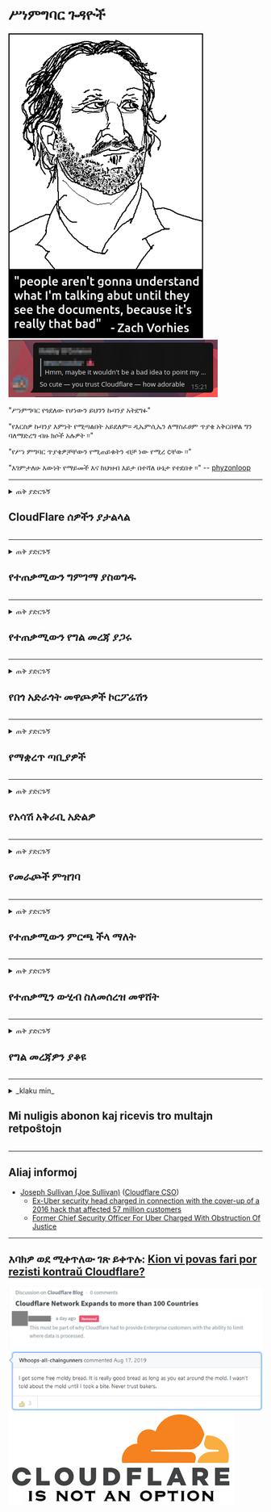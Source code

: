 # ሥነምግባር ጉዳዮች

![](../image/itsreallythatbad.jpg)
![](../image/telegram/c81238387627b4bfd3dcd60f56d41626.jpg)

"ሥነምግባር የጎደለው የሆነውን ይህንን ኩባንያ አትደግፉ"

"የእርስዎ ኩባንያ እምነት የሚጣልበት አይደለም። ዲኤምሲኤን ለማስፈፀም ጥያቄ አቅርበዋል ግን ባለማድረግ ብዙ ክሶች አሉዎት ፡፡"

"የሥነ ምግባር ጥያቄዎቻቸውን የሚጠይቁትን ብቻ ነው የሚረ cቸው ፡፡"

"እገምታለሁ እውነት የማይመች እና ከህዝብ እይታ በተሻለ ሁኔታ የተደበቀ ፡፡"  -- [phyzonloop](https://twitter.com/phyzonloop)


---


<details>
<summary>ጠቅ ያድርጉኝ

## CloudFlare ሰዎችን ያታልላል
</summary>


Cloudflare ለ CloudWlare ላልሆኑ ተጠቃሚዎች አይፈለጌ መልዕክቶችን እየላከ ነው ፡፡

- ለገቡ ተመዝጋቢዎች ብቻ ኢሜሎችን ይላኩ
- ተጠቃሚው “አቁም” ሲል ኢሜል መላክ አቁም

ያ ቀላል ነው ፡፡ ግን Cloudflare ግድ የለውም።
አገልግሎታቸውን መጠቀሙ ሁሉንም አይፈለጌዎች ወይም አጥቂዎችን ማቆም ይችላል ብሏል ፡፡
Cloudflare ን ሳንቃገፋ እንዴት Cloudflare ን ማስቆም እንችላለን?


| 🖼 | 🖼 |
| --- | --- |
| ![](../image/cfspam01.jpg) | ![](../image/cfspam03.jpg) |
| ![](../image/cfspam02.jpg) | ![](../image/cfspambrittany.jpg)<br>![](../image/cfspamtwtr.jpg) |

</details>

---

<details>
<summary>ጠቅ ያድርጉኝ

## የተጠቃሚውን ግምገማ ያስወግዱ
</summary>


Cloudflare ሳንሱር አሉታዊ ግምገማዎች።
የፀረ-ደመና / የደመና / ደመና / የደመና / የፀሐይ-ነባር ጽሑፍን በትዊተር ላይ ከለጠፉ ፣ ከ “Cloud,” not “መልእክት” መልዕክት ጋር ከ Cloudflare ሠራተኛ መልስ የማግኘት ዕድል ይኖርዎታል ፡፡
በማንኛውም የግምገማ ጣቢያ ላይ አሉታዊ ግምገማ ከለጠፉ እሱን ለመጥቀስ ይሞክራሉ ፡፡


| 🖼 | 🖼 |
| --- | --- |
| ![](../image/cfcenrev_01.jpg)<br>![](../image/cfcenrev_02.jpg) | ![](../image/cfcenrev_03.jpg) |

</details>

---

<details>
<summary>ጠቅ ያድርጉኝ

## የተጠቃሚውን የግል መረጃ ያጋሩ
</summary>


Cloudflare ሰፊ የማጎሳቆል ችግር አለው።
Cloudflare ስለተስተናገዱ ጣቢያዎች ቅሬታ ያላቸውን ሰዎች የግል መረጃ ያጋራል።
አንዳንድ ጊዜ እውነተኛ መታወቂያዎን እንዲያቀርቡ ይጠይቁዎታል።
ትንኮሳ ፣ መደብደብ ፣ መተላለፍ ወይም መግደል የማይፈልጉ ከሆነ ከ Cloudflared ከሆኑ ድርጣቢያዎች መራቅ ይሻላሉ።


| 🖼 | 🖼 |
| --- | --- |
| ![](../image/cfdox_what.jpg) | ![](../image/cfdox_swat.jpg) |
| ![](../image/cfdox_kill.jpg) | ![](../image/cfdox_threat.jpg) |
| ![](../image/cfdox_dox.jpg) | ![](../image/cfdox_ex1.jpg) |
| ![](../image/cfabuseform.jpg) | ![](../image/cfdox_ex2.jpg) |

</details>

---

<details>
<summary>ጠቅ ያድርጉኝ

## የበጎ አድራጎት መዋጮዎች ኮርፖሬሽን
</summary>


CloudFlare ለበጎ አድራጎት መዋጮዎች እየጠየቀ ነው።
አንድ የአሜሪካ ኮርፖሬሽን ጥሩ ምክንያቶች ካሏቸው ትርፋማ ካልሆኑ ድርጅቶች ጎን ለጎን በጎ አድራጎት መጠየቁ የሚያስገርም ነው ፡፡
ሰዎችን ማገድ ወይም የሌሎች ሰዎችን ጊዜ ማባከን ከፈለጉ ፣ ለ Cloudflare ሰራተኞች የተወሰኑ ፒዛዎችን ማዘዝ ይፈልጉ ይሆናል።


![](../image/cfdonate.jpg)

</details>

---

<details>
<summary>ጠቅ ያድርጉኝ

## የማቋረጥ ጣቢያዎች
</summary>


ጣቢያዎ በድንገት ቢወርድ ምን ያደርጋሉ?
ያለ ምንም ማስጠንቀቂያ ፣ Cloudflare የተጠቃሚውን ውቅር ወይም ማቆም አገልግሎቱን እየሰረዘ መሆኑን ሪፖርቶች አሉ።
የተሻለ አቅራቢ እንዲያገኙ እንመክርዎታለን።

![](../image/cftmnt.jpg)

</details>

---

<details>
<summary>ጠቅ ያድርጉኝ

## የአሳሽ አቅራቢ አድልዎ
</summary>


ቶር ፋየርዎር ቶር ፋየርፎክስ (Tor-Browser) ላልሆኑ ተጠቃሚዎች በቶር ላይ ጥቃት በሚሰነዘርበት ጊዜ ፋየርፎክስን ለሚጠቀሙ ሰዎች ተመራጭ አያያዝን ይሰጣል ፡፡
ነፃ ያልሆኑ ጃቫስክሪፕትን ለመግደል ፈቃደኛ ያልሆኑ የቶር ተጠቃሚዎች የጥላቻ ህክምናም ይሰጣቸዋል።
ይህ የመዳረሻ አለመመጣጠን የአውታረ መረብ ገለልተኛ አላግባብ እና የኃይል አላግባብ መጠቀም ነው።

![](../image/browdifftbcx.gif)

- ግራ: ቶር አሳሽ ፣ ቀኝ: - Chrome። ተመሳሳይ የአይፒ አድራሻ።

![](../image/browserdiff.jpg)

- ግራ: ቶር አሳሽ ጃቫስክሪፕት ተሰናክሏል ፣ ኩኪ ነቅቷል
- ቀኝ Chrome ጃቫ ስክሪፕት ነቅቷል ፣ ብስኩት ተሰናክሏል

![](../image/cfsiryoublocked.jpg)

- QuteBrowser (ጥቃቅን አሳሽ) ያለ ቶር (Clearnet IP)

| ***አሳሽ*** | ***ሕክምና ድረስበት*** |
| --- | --- |
| Tor Browser (ጃቫስክሪፕት ነቅቷል) | መድረስ ተፈቅ .ል |
| Firefox (ጃቫስክሪፕት ነቅቷል) | የተበላሸ መዳረሻ |
| Chromium (ጃቫስክሪፕት ነቅቷል) | የተበላሸ መዳረሻ |
| Chromium or Firefox (ጃቫስክሪፕት ተሰናክሏል) | መድረሻ ተከልክሏል |
| Chromium or Firefox (ኩኪ ቦዝኗል) | መድረሻ ተከልክሏል |
| QuteBrowser | መድረሻ ተከልክሏል |
| lynx | መድረሻ ተከልክሏል |
| w3m | መድረሻ ተከልክሏል |
| wget | መድረሻ ተከልክሏል |


ቀላል ፈተናን ለመፍታት ኦዲዮ ቁልፍን ለምን አይጠቀሙም?

አዎ የኦዲዮ ቁልፍ አለ ፣ ግን ሁልጊዜ ቶርን አይሠራም ፡፡
ጠቅ ሲያደርጉ ይህንን መልእክት ያገኛሉ:

```
ቆይተው እንደገና ይሞክሩ
ኮምፒተርዎ ወይም አውታረ መረብዎ ራስ-ሰር ጥያቄዎችን ይልካል ይሆናል።
ተጠቃሚዎቻችንን ለመጠበቅ አሁን ጥያቄዎን ማስኬድ አንችልም።
ለተጨማሪ ዝርዝሮች የእገዛ ገጻችንን ይጎብኙ
```

</details>

---

<details>
<summary>ጠቅ ያድርጉኝ

## የመራጮች ምዝገባ
</summary>


በአሜሪካ ግዛቶች ውስጥ መራጮች በመጨረሻ በሚኖሩበት ግዛት በክልሉ ፀሐፊ ድርጣቢያ በኩል ድምጽ ለመስጠት ይመዘገባሉ ፡፡
በሪ Republicብሊካን ቁጥጥር የሚደረግበት የስቴቱ ፀሐፊ ጽ / ቤቶች የክልል ፀሐፊውን ድር ጣቢያ በዳመናፍላር አማካይነት በማካተት በመራጮች ቁጥጥር ስር ይሳተፋሉ ፡፡
የደመና ፍላይር የቶር ተጠቃሚዎች የጥላቻ አያያዝ ፣ የ MITM አቀማመጥ ማዕከላዊ ቁጥጥር የሚደረግበት ዓለም አቀፍ ደረጃ ነው ፣ እና መበላሸቱ በአጠቃላይ ምርጫ እጩዎች ለመመዝገብ አሻፈረን ብለዋል ፡፡
በተለይም ሊብራዎች ግላዊነትን ይቀበሉታል ፡፡
የመራጮች ምዝገባ ቅ formsች ስለ መራጭ የፖለቲካ አመላካች ፣ የግል አካላዊ አድራሻ ፣ ማህበራዊ ዋስትና ቁጥር እና የትውልድ ቀን ስሱ መረጃዎችን ይይዛሉ ፡፡
ብዙ ግዛቶች ያንን መረጃ በይፋ የሚገኝ ብቻ ነው የሚያቀርቡት ፣ ግን አንድ ሰው ድምጽ ለመስጠት ሲመዘገብ Cloudflare ያንን ሁሉ መረጃ ያያል ፡፡

የወረቀት ምዝገባ ደመናውላልን የሚያደናቅፍ አለመሆኑን ልብ ይበሉ ምክንያቱም የግዛቱ የውሂብ ማስገቢያ ሰራተኞች ፀሐፊ ውሂቡን ለማስገባት የደመና ፍላይን ድር ጣቢያ ይጠቀማሉ።

| 🖼 | 🖼 |
| --- | --- |
| ![](../image/cfvotm_01.jpg) | ![](../image/cfvotm_02.jpg) |

- Change.org ድምጾችን ለመሰብሰብ እና እርምጃ ለመውሰድ ዝነኛ ድር ጣቢያ ነው ፡፡
“በየትኛውም ቦታ ያሉ ሰዎች ዘመቻዎችን ይጀምራሉ ፣ ደጋፊዎችን በማሰባሰብ ፣ እና ውሳኔዎችን ለማምጣት ከውሳኔ ሰጭዎች ጋር አብረው እየሠሩ ነው ፡፡”
እንደ አለመታደል ሆኖ ብዙ ሰዎች በ Cloudflare አፀያፊ ማጣሪያ ምክንያት ሁሉንም የለውጥ ቅፅሎችን ማየት አይችሉም
አቤቱታውን ከመፈረም ታግደዋል ፣ ስለሆነም ከዴሞክራሲያዊ ሂደት አያቋርጡም ፡፡
እንደ OpenPetition ያለ ደመና የሌለበትን መድረክን መጠቀም ችግሩን ለማስተካከል ይረዳል።

| 🖼 | 🖼 |
| --- | --- |
| ![](../image/changeorgasn.jpg) | ![](../image/changeorgtor.jpg) |

- የክላውድላየር “የአቴና አትስኖ ፕሮጄክት” ለክፍለ ግዛት እና ለአከባቢ ምርጫ ድር ጣቢያዎች ነፃ የድርጅት-ደረጃ ጥበቃን ይሰጣል።
“የምርጫዎቻቸው የምርጫ መረጃ እና የመራጮች ምዝገባ መድረስ ይችላሉ” ብለዋል ግን ይህ ውሸት ነው ምክንያቱም ብዙ ሰዎች ጣቢያውን በጭራሽ ማሰስ ስለማይችሉ ነው ፡፡

</details>

---

<details>
<summary>ጠቅ ያድርጉኝ

## የተጠቃሚውን ምርጫ ችላ ማለት
</summary>


የሆነ ነገር መርጠው ከወጡ ስለእሱ ምንም ኢሜል እንደማይቀበሉ ይጠብቃሉ ፡፡
Cloudflare የተጠቃሚውን ምርጫ ችላ ማለት እና ከደንበኛ ስምምነት ውጭ ለሶስተኛ ወገን ኮርፖሬሽኖች ውሂብ ያጋሩ ፡፡
የእነሱን ነፃ ዕቅድ የሚጠቀሙ ከሆነ ፣ አንዳንድ ጊዜ ወርሃዊ የደንበኝነት ምዝገባን እንዲገዙ ይጠይቁዎታል።

![](../image/cfviopl_tp.jpg)

</details>

---

<details>
<summary>ጠቅ ያድርጉኝ

## የተጠቃሚን ውሂብ ስለመሰረዝ መዋሸት
</summary>


በዚህ የቀድሞ የደመናው ደንበኛ ብሎግ (ዳውንሎድ) ብሎግ መሠረት Cloudflare መለያዎችን ስለመሰረዝ ነው።
በአሁኑ ጊዜ ብዙ ኩባንያዎች መለያዎን ከዘጉ ወይም ካስወገዱት በኋላ ውሂብዎን ይይዛሉ።
አብዛኛዎቹ ጥሩ ኩባንያዎች በግላዊነት ፖሊሲቸው ውስጥ ስለዚህ ጉዳይ ይጠቅሳሉ።
Cloudflare? አይ.

```
2019-08-05 CloudFlare መለያዬን እንደሚያስወግዱት ማረጋገጫ ልከውልኛል።
2019-10-02 ከ ‹ደንበኛ ስለሆንኩ› ከ CloudFlare አንድ ኢሜይል ደርሶኛል ፡፡
```

Cloudflare “አስወግድ” የሚለውን ቃል አላወቀም ነበር።
በእርግጥ ከተወገደ ይህ የቀድሞ ደንበኛ ለምን ኢሜል አገኘ?
በተጨማሪም የ Cloudflare የግላዊነት ፖሊሲ ስለእሱ እንደማይጠቁም ጠቅሷል።

```
የእነሱ አዲሱ የግላዊነት ፖሊሲ ለአንድ ዓመት ውሂብን ጠብቆ ማቆየት ምንም አይጠቅስም።
```

![](../image/cfviopl_notdel.jpg)

የግላዊነት መመሪያቸው LIE ከሆነ እንዴት Cloudflare ን ማመን ይችላሉ?

</details>

---

<details>
<summary>ጠቅ ያድርጉኝ

## የግል መረጃዎን ያቆዩ
</summary>


የ Cloudflare መለያን መሰረዝ ከባድ ደረጃ ነው።

```
የ "መለያ" ምድብ በመጠቀም የድጋፍ ትኬት ያስገቡ ፣
እና በመልዕክቱ አካል ውስጥ የመለያ ስረዛን ይጠይቁ ፡፡
ስረዛ ከመጠየቅዎ በፊት በመለያዎ ላይ ምንም ጎራዎች ወይም የዱቤ ካርዶች ሊኖሩዎት አይገባም።
```

ይህ የማረጋገጫ ኢሜይል ይደርስዎታል።

![](../image/cf_deleteandkeep.jpg)

የስረዛ ጥያቄዎን ማስኬድ ጀምረናል "ግን" የግል መረጃዎን ማከማቸታችንን እንቀጥላለን "።

ይህንን "ማመን" ይችላሉ?

</details>

---

<details>
<summary>_klaku min_

## Mi nuligis abonon kaj ricevis tro multajn retpoŝtojn
</summary>


La uzanto nuligis sian 'Cloudflare stream' abonon kaj li ricevas retpoŝtajn memorigilojn ĉiutage por rememorigi lin pri nuligita abono.
Ne estas malaprobita butono. Kiel vi ĉesas ĉi tiun frenezon?

![](../image/barrageemailcancelsubscription.jpg)

Cloudflare diris al ĉi tiu uzanto kontakti subtenteamo kaj peti ĉiujn viajn enhavojn forigi.

- [t](https://web.archive.org/web/20210412165334/https://twitter.com/JohnHaldson/status/1381651569247088650)

</details>

---

## Aliaj informoj

- [Joseph Sullivan (Joe Sullivan)](../cloudflare_inc/cloudflare_members.md) ([Cloudflare CSO](https://twitter.com/eastdakota/status/1296522269313785862))
  - [Ex-Uber security head charged in connection with the cover-up of a 2016 hack that affected 57 million customers](https://www.businessinsider.com/uber-data-hack-security-head-joe-sullivan-charged-cover-up-2020-8)
  - [Former Chief Security Officer For Uber Charged With Obstruction Of Justice](https://www.justice.gov/usao-ndca/pr/former-chief-security-officer-uber-charged-obstruction-justice)


---

## እባክዎ ወደ ሚቀጥለው ገጽ ይቀጥሉ:   [Kion vi povas fari por rezisti kontraŭ Cloudflare?](am.action.md)

![](../image/censor_cloudflare_blogcomment.jpg)
![](../image/freemoldybread.jpg)
![](../image/cfisnotanoption.jpg)
